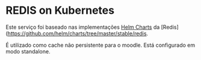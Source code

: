 # REDIS on Kubernetes
Este serviço foi baseado nas implementações [Helm Charts](https://github.com/kubernetes/charts) da [Redis](https://github.com/helm/charts/tree/master/stable/redis.

É utilizado como cache não persistente para o moodle. Está configurado em modo standalone.
